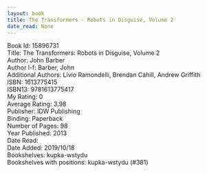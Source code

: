 ```yaml
---
layout: book
title: The Transformers - Robots in Disguise, Volume 2
date_read: None
---
```


Book Id: 15896731<br />
Title: The Transformers: Robots in Disguise, Volume 2<br />
Author: John Barber<br />
Author l-f: Barber, John<br />
Additional Authors: Livio Ramondelli, Brendan Cahill, Andrew Griffith<br />
ISBN: 1613775415<br />
ISBN13: 9781613775417<br />
My Rating: 0<br />
Average Rating: 3.98<br />
Publisher: IDW Publishing<br />
Binding: Paperback<br />
Number of Pages: 98<br />
Year Published: 2013<br />
Date Read: <br />
Date Added: 2019/10/18<br />
Bookshelves: kupka-wstydu<br />
Bookshelves with positions: kupka-wstydu (#381)<br />

